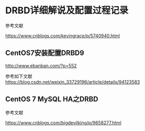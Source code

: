 #  DRBD详细解说及配置过程记录



参考文献

https://www.cnblogs.com/kevingrace/p/5740940.html

## CentOS7安装配置DRBD9
http://www.ebanban.com/?p=552

参考如下文献
https://blog.csdn.net/weixin_33729196/article/details/94123583


##  CentOS 7 MySQL HA之DRBD

参考文献

https://www.cnblogs.com/bigdevilking/p/9658277.html

